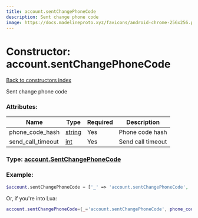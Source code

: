 ```yaml
---
title: account.sentChangePhoneCode
description: Sent change phone code
image: https://docs.madelineproto.xyz/favicons/android-chrome-256x256.png
---
```

# Constructor: account.sentChangePhoneCode  
[Back to constructors index](index.md)



Sent change phone code

### Attributes:

| Name     |    Type       | Required | Description |
|----------|---------------|----------|-------------|
|phone\_code\_hash|[string](../types/string.md) | Yes|Phone code hash|
|send\_call\_timeout|[int](../types/int.md) | Yes|Send call timeout|



### Type: [account.SentChangePhoneCode](../types/account.SentChangePhoneCode.md)


### Example:

```php
$account.sentChangePhoneCode = ['_' => 'account.sentChangePhoneCode', 'phone_code_hash' => 'string', 'send_call_timeout' => int];
```  


Or, if you're into Lua:

```lua
account.sentChangePhoneCode={_='account.sentChangePhoneCode', phone_code_hash='string', send_call_timeout=int}

```


